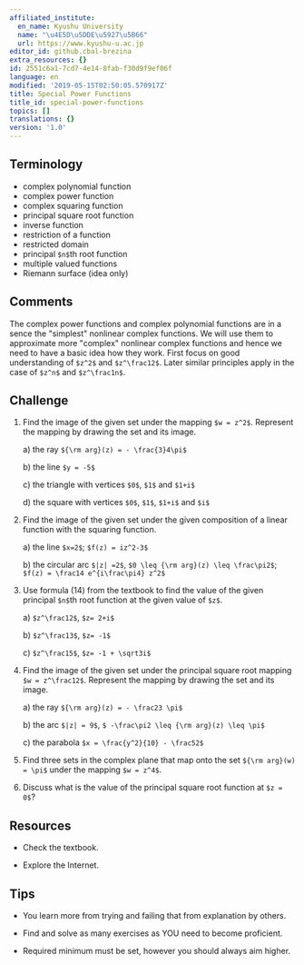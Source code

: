 ```yaml
---
affiliated_institute:
  en_name: Kyushu University
  name: "\u4E5D\u5DDE\u5927\u5B66"
  url: https://www.kyushu-u.ac.jp
editor_id: github.cbal-brezina
extra_resources: {}
id: 2551c6a1-7cd7-4e14-8fab-f30d9f9ef06f
language: en
modified: '2019-05-15T02:50:05.570917Z'
title: Special Power Functions
title_id: special-power-functions
topics: []
translations: {}
version: '1.0'
---
```


## Terminology 
- complex polynomial function
- complex power function
- complex squaring function
- principal square root function
- inverse function
- restriction of a function
- restricted domain
- principal `$n$`th root function
- multiple valued functions
- Riemann surface (idea only)


## Comments

The complex power functions and complex polynomial functions are in a sence the "simplest" nonlinear complex functions. We will use them to approximate more "complex" nonlinear complex functions and hence we need to have a basic idea how they work. First focus on good understanding of `$z^2$` and `$z^\frac12$`. Later similar principles apply in the case of `$z^n$` and `$z^\frac1n$`. 


## Challenge



1. Find the image of the given set under the mapping `$w = z^2$`. Represent the mapping by drawing the set and its image.
    
    a) the ray `${\rm arg}(z) = - \frac{3}4\pi$`

    b) the line `$y = -5$`
    
    c) the triangle with vertices `$0$`, `$1$` and `$1+i$`
    
    d) the square  with vertices `$0$`, `$1$`, `$1+i$` and `$i$`

2. Find the image of the given set under the given composition of a linear function with the squaring function.

    a) the line `$x=2$`; `$f(z) = iz^2-3$`
    
    b) the circular arc `$|z| =2$`, `$0 \leq {\rm arg}(z) \leq \frac\pi2$`; `$f(z) = \frac14 e^{i\frac\pi4} z^2$`
    

3. Use formula (14) from the textbook to find the value of the given principal `$n$`th root function at the given value of `$z$`. 
    
    a) `$z^\frac12$`, `$z= 2+i$`

    b) `$z^\frac13$`, `$z= -1$` 

    c) `$z^\frac15$`, `$z= -1 + \sqrt3i$`

4. Find the image of the given set under the principal square root mapping `$w = z^\frac12$`. Represent the mapping by drawing the set and its image.

    a) the ray `${\rm arg}(z) = - \frac23 \pi$`

    b) the arc `$|z| = 9$`, `$ -\frac\pi2 \leq {\rm arg}(z) \leq \pi$`
    
    c) the parabola `$x = \frac{y^2}{10} - \frac52$`


5. Find three sets in the complex plane that map onto the set `${\rm arg}(w) = \pi$` under the mapping `$w = z^4$`.

6. Discuss what is the value of the principal square root function at `$z = 0$`?



## Resources

- Check the textbook.

- Explore the Internet.



## Tips


- You learn more from trying and failing that from  explanation by others.

- Find and solve as many exercises as YOU need to become proficient.

- Required minimum must be set, however you should always aim higher.






